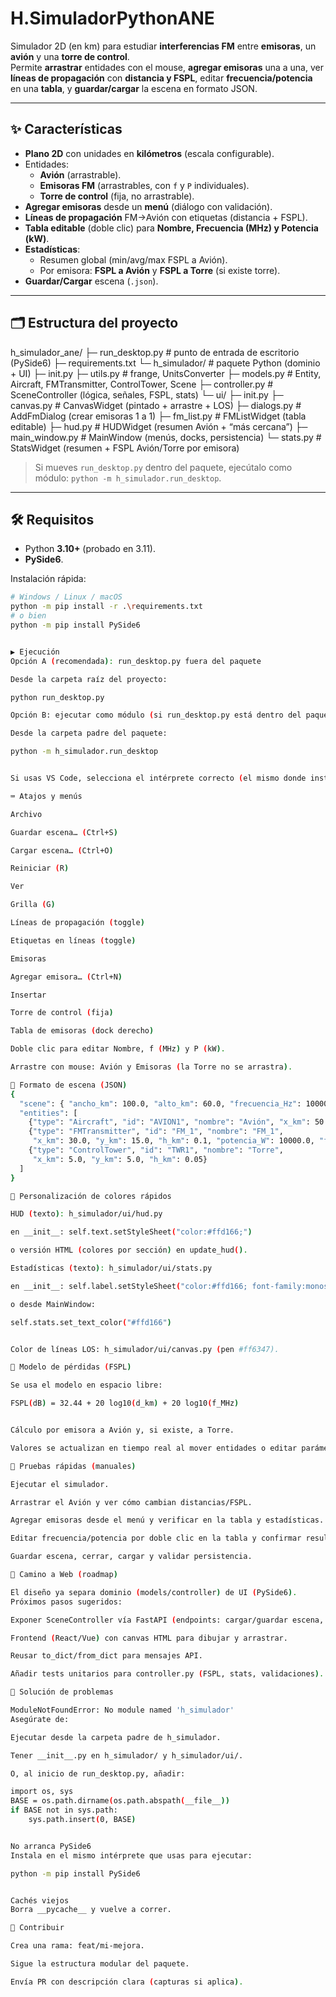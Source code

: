 # H.SimuladorPythonANE

Simulador 2D (en km) para estudiar **interferencias FM** entre **emisoras**, un **avión** y una **torre de control**.  
Permite **arrastrar** entidades con el mouse, **agregar emisoras** una a una, ver **líneas de propagación** con **distancia y FSPL**, editar **frecuencia/potencia** en una **tabla**, y **guardar/cargar** la escena en formato JSON.

---

## ✨ Características

- **Plano 2D** con unidades en **kilómetros** (escala configurable).
- Entidades:
  - **Avión** (arrastrable).
  - **Emisoras FM** (arrastrables, con `f` y `P` individuales).
  - **Torre de control** (fija, no arrastrable).
- **Agregar emisoras** desde un **menú** (diálogo con validación).
- **Líneas de propagación** FM→Avión con etiquetas (distancia + FSPL).
- **Tabla editable** (doble clic) para **Nombre, Frecuencia (MHz) y Potencia (kW)**.
- **Estadísticas**:
  - Resumen global (min/avg/max FSPL a Avión).
  - Por emisora: **FSPL a Avión** y **FSPL a Torre** (si existe torre).
- **Guardar/Cargar** escena (`.json`).

---

## 🗂 Estructura del proyecto

h_simulador_ane/
├─ run_desktop.py # punto de entrada de escritorio (PySide6)
├─ requirements.txt
└─ h_simulador/ # paquete Python (dominio + UI)
├─ init.py
├─ utils.py # frange, UnitsConverter
├─ models.py # Entity, Aircraft, FMTransmitter, ControlTower, Scene
├─ controller.py # SceneController (lógica, señales, FSPL, stats)
└─ ui/
├─ init.py
├─ canvas.py # CanvasWidget (pintado + arrastre + LOS)
├─ dialogs.py # AddFmDialog (crear emisoras 1 a 1)
├─ fm_list.py # FMListWidget (tabla editable)
├─ hud.py # HUDWidget (resumen Avión + “más cercana”)
├─ main_window.py # MainWindow (menús, docks, persistencia)
└─ stats.py # StatsWidget (resumen + FSPL Avión/Torre por emisora)


> Si mueves `run_desktop.py` dentro del paquete, ejecútalo como módulo: `python -m h_simulador.run_desktop`.

---

## 🛠 Requisitos

- Python **3.10+** (probado en 3.11).
- **PySide6**.

Instalación rápida:

```bash
# Windows / Linux / macOS
python -m pip install -r .\requirements.txt
# o bien
python -m pip install PySide6


▶️ Ejecución
Opción A (recomendada): run_desktop.py fuera del paquete

Desde la carpeta raíz del proyecto:

python run_desktop.py

Opción B: ejecutar como módulo (si run_desktop.py está dentro del paquete)

Desde la carpeta padre del paquete:

python -m h_simulador.run_desktop


Si usas VS Code, selecciona el intérprete correcto (el mismo donde instalaste PySide6).

⌨️ Atajos y menús

Archivo

Guardar escena… (Ctrl+S)

Cargar escena… (Ctrl+O)

Reiniciar (R)

Ver

Grilla (G)

Líneas de propagación (toggle)

Etiquetas en líneas (toggle)

Emisoras

Agregar emisora… (Ctrl+N)

Insertar

Torre de control (fija)

Tabla de emisoras (dock derecho)

Doble clic para editar Nombre, f (MHz) y P (kW).

Arrastre con mouse: Avión y Emisoras (la Torre no se arrastra).

💾 Formato de escena (JSON)
{
  "scene": { "ancho_km": 100.0, "alto_km": 60.0, "frecuencia_Hz": 100000000.0 },
  "entities": [
    {"type": "Aircraft", "id": "AVION1", "nombre": "Avión", "x_km": 50.0, "y_km": 30.0, "h_km": 2.0},
    {"type": "FMTransmitter", "id": "FM_1", "nombre": "FM_1",
     "x_km": 30.0, "y_km": 15.0, "h_km": 0.1, "potencia_W": 10000.0, "f_Hz": 100000000.0},
    {"type": "ControlTower", "id": "TWR1", "nombre": "Torre",
     "x_km": 5.0, "y_km": 5.0, "h_km": 0.05}
  ]
}

🎨 Personalización de colores rápidos

HUD (texto): h_simulador/ui/hud.py

en __init__: self.text.setStyleSheet("color:#ffd166;")

o versión HTML (colores por sección) en update_hud().

Estadísticas (texto): h_simulador/ui/stats.py

en __init__: self.label.setStyleSheet("color:#ffd166; font-family:monospace;")

o desde MainWindow:

self.stats.set_text_color("#ffd166")


Color de líneas LOS: h_simulador/ui/canvas.py (pen #ff6347).

🧮 Modelo de pérdidas (FSPL)

Se usa el modelo en espacio libre:

FSPL(dB) = 32.44 + 20 log10(d_km) + 20 log10(f_MHz)


Cálculo por emisora a Avión y, si existe, a Torre.

Valores se actualizan en tiempo real al mover entidades o editar parámetros.

🧪 Pruebas rápidas (manuales)

Ejecutar el simulador.

Arrastrar el Avión y ver cómo cambian distancias/FSPL.

Agregar emisoras desde el menú y verificar en la tabla y estadísticas.

Editar frecuencia/potencia por doble clic en la tabla y confirmar resultados.

Guardar escena, cerrar, cargar y validar persistencia.

🚀 Camino a Web (roadmap)

El diseño ya separa dominio (models/controller) de UI (PySide6).
Próximos pasos sugeridos:

Exponer SceneController vía FastAPI (endpoints: cargar/guardar escena, agregar FM, mover entidad, calcular FSPL).

Frontend (React/Vue) con canvas HTML para dibujar y arrastrar.

Reusar to_dict/from_dict para mensajes API.

Añadir tests unitarios para controller.py (FSPL, stats, validaciones).

🧪 Solución de problemas

ModuleNotFoundError: No module named 'h_simulador'
Asegúrate de:

Ejecutar desde la carpeta padre de h_simulador.

Tener __init__.py en h_simulador/ y h_simulador/ui/.

O, al inicio de run_desktop.py, añadir:

import os, sys
BASE = os.path.dirname(os.path.abspath(__file__))
if BASE not in sys.path:
    sys.path.insert(0, BASE)


No arranca PySide6
Instala en el mismo intérprete que usas para ejecutar:

python -m pip install PySide6


Cachés viejos
Borra __pycache__ y vuelve a correr.

🤝 Contribuir

Crea una rama: feat/mi-mejora.

Sigue la estructura modular del paquete.

Envía PR con descripción clara (capturas si aplica).

